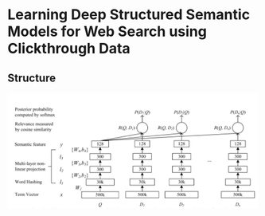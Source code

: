 # Learning Deep Structured Semantic Models for Web Search using Clickthrough Data

## Structure
![DSSM](../../images/DSSM.png)